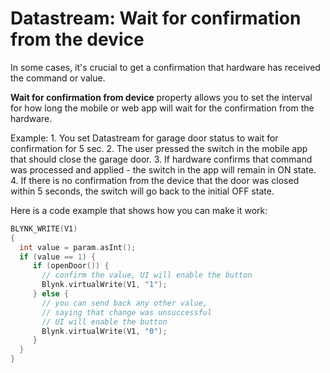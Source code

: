 # Datastream: Wait for confirmation from the device

In some cases, it's crucial to get a confirmation that hardware has received the command or value.

**Wait for confirmation from device** property allows you to set the interval for how long the mobile or web app will wait for the confirmation from the hardware.

Example: 1. You set Datastream for garage door status to wait for confirmation for 5 sec. 2. The user pressed the switch in the mobile app that should close the garage door. 3. If hardware confirms that command was processed and applied - the switch in the app will remain in ON state. 4. If there is no confirmation from the device that the door was closed within 5 seconds, the switch will go back to the initial OFF state.

Here is a code example that shows how you can make it work:

```cpp
BLYNK_WRITE(V1)
{   
  int value = param.asInt();
  if (value == 1) {
     if (openDoor()) {
       // confirm the value, UI will enable the button
       Blynk.virtualWrite(V1, "1");
     } else {
       // you can send back any other value, 
       // saying that change was unsuccessful
       // UI will enable the button
       Blynk.virtualWrite(V1, "0");
     }
  }
}
```

